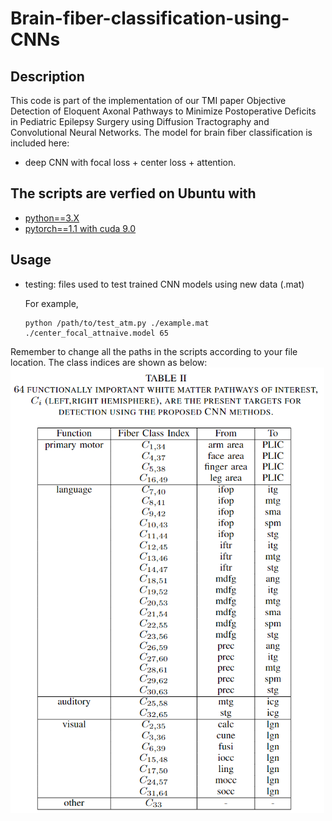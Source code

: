 # Brain-fiber-classification-using-CNNs

## Description
This code is part of the implementation of our TMI paper Objective Detection of Eloquent Axonal Pathways to Minimize Postoperative Deficits in Pediatric Epilepsy Surgery using Diffusion Tractography and Convolutional Neural Networks. The model for brain fiber classification is included here:
- deep CNN with focal loss + center loss + attention.
 
## The scripts are verfied on Ubuntu with
- [python==3.X](https://www.anaconda.com/download/)
- [pytorch==1.1 with cuda 9.0](http://pytorch.org/)
## Usage
- testing: files used to test trained CNN models using new data (.mat)
  
  For example, 
  ```
  python /path/to/test_atm.py ./example.mat ./center_focal_attnaive.model 65
  ```
Remember to change all the paths in the scripts according to your file location. The class indices are shown as below:
![Image of Table II](https://github.com/HaotianMXu/Brain-fiber-classification-using-CNNs/blob/master/index_to_class.PNG)

